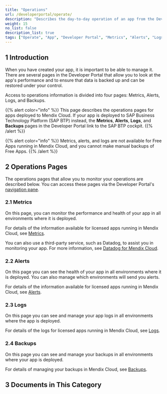 ```yaml
---
title: "Operations"
url: /developerportal/operate/
description: "Describes the day-to-day operation of an app from the Developer Portal. This is mainly useful for apps running in Mendix Cloud."
weight: 15
no_list: false 
description_list: true
tags: ["Operate", "App", "Developer Portal", "Metrics", "Alerts", "Logs", "Backups", "Mendix Cloud"]
---
```


## 1 Introduction

When you have created your app, it is important to be able to manage it. There are several pages in the Developer Portal that allow you to look at the app's performance and to ensure that data is backed up and can be restored under your control.

Access to operations information is divided into four pages: Metrics, Alerts, Logs, and Backups.

{{% alert color="info" %}}
This page describes the operations pages for apps deployed to Mendix Cloud. If your app is deployed to SAP Business Technology Platform (SAP BTP) instead, the **Metrics**, **Alerts**, **Logs**, and **Backups** pages in the Developer Portal link to the SAP BTP cockpit.
{{% /alert %}}

{{% alert color="info" %}}
Metrics, alerts, and logs are not available for Free Apps running in Mendix Cloud, and you cannot make manual backups of Free Apps.
{{% /alert %}}

## 2 Operations Pages

The operations pages that allow you to monitor your operations are described below. You can access these pages via the Developer Portal's [navigation pane](/developerportal/#navigation-pane).

### 2.1 Metrics

On this page, you can monitor the performance and health of your app in all environments where it is deployed.

For details of the information available for licensed apps running in Mendix Cloud, see [Metrics](/developerportal/operate/metrics/).

You can also use a third-party service, such as Datadog, to assist you in monitoring your app. For more information, see [Datadog for Mendix Cloud](/developerportal/operate/datadog-metrics/).

### 2.2 Alerts

On this page you can see the health of your app in all environments where it is deployed. You can also manage which environments will send you alerts.

For details of the information available for licensed apps running in Mendix Cloud, see [Alerts](/developerportal/operate/monitoring-application-health/).

### 2.3 Logs

On this page you can see and manage your app logs in all environments where the app is deployed.

For details of the logs for licensed apps running in Mendix Cloud, see [Logs](/developerportal/operate/logs/).

### 2.4 Backups

On this page you can see and manage your backups in all environments where your app is deployed.

For details of managing your backups in Mendix Cloud, see [Backups](/developerportal/operate/backups/).

## 3 Documents in This Category
